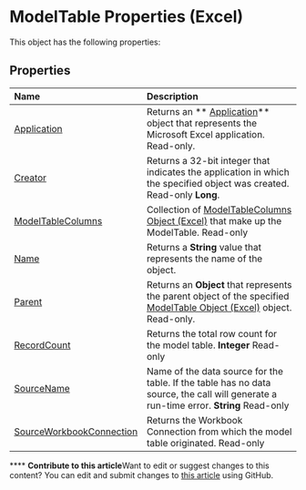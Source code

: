 
# ModelTable Properties (Excel)
This object has the following properties:

## Properties



|**Name**|**Description**|
|:-----|:-----|
| [Application](c2138114-e623-f141-090d-22644f8d2477.md)|Returns an  ** [Application](19b73597-5cf9-4f56-8227-b5211f657f6f.md)** object that represents the Microsoft Excel application. Read-only.|
| [Creator](121e3d5d-d898-1aba-2b51-aff469a7eefc.md)|Returns a 32-bit integer that indicates the application in which the specified object was created. Read-only  **Long**.|
| [ModelTableColumns](964b8967-8270-830c-bf69-c6ef1078fbbb.md)|Collection of  [ModelTableColumns Object (Excel)](6f7a0fcd-7e78-8c90-a3a1-058c803b2ee0.md) that make up the ModelTable. Read-only|
| [Name](47dd37e5-b309-7b1b-bcd8-7a2b08d3801d.md)|Returns a  **String** value that represents the name of the object.|
| [Parent](88336973-dd98-062e-d81c-6fc4ecf3946e.md)|Returns an  **Object** that represents the parent object of the specified [ModelTable Object (Excel)](c853beb6-f2e7-dda0-b33a-8110a6c23de8.md) object. Read-only.|
| [RecordCount](7590a472-d250-5df1-a48d-bed99b5c2665.md)|Returns the total row count for the model table.  **Integer** Read-only|
| [SourceName](96993c18-598d-6270-8582-d6c7aa69f8b9.md)|Name of the data source for the table. If the table has no data source, the call will generate a run-time error.  **String** Read-only|
| [SourceWorkbookConnection](b0575542-2c93-9f41-ecdb-9902a0fb7035.md)|Returns the Workbook Connection from which the model table originated. Read-only |

****   **Contribute to this article**Want to edit or suggest changes to this content? You can edit and submit changes to  [this article](https://github.com/jhershey00/VBA_Excel_Test/OpenXMLCon/articles/1d5bf2cf-c35a-0f86-2571-32ebbab3ba2f.md) using GitHub.

